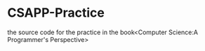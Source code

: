 # CSAPP-Practice
the source code for the practice in the book&lt;Computer Science:A Programmer's Perspective>
